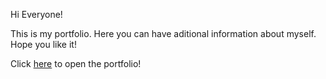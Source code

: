 Hi Everyone! 

This is my portfolio.
Here you can have aditional information about myself. Hope you like it!

Click [here]() to open the portfolio!

